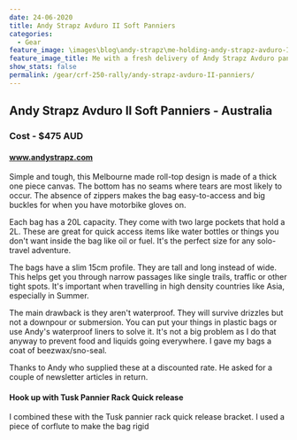 ```yaml
---
date: 24-06-2020
title: Andy Strapz Avduro II Soft Panniers
categories:
  - Gear
feature_image: \images\blog\andy-strapz\me-holding-andy-strapz-avduro-II-panniers-delivery.jpg
feature_image_title: Me with a fresh delivery of Andy Strapz Avduro panniers and some inner liners he threw in 👍
show_stats: false
permalink: /gear/crf-250-rally/andy-strapz-avduro-II-panniers/
---
```

<h2>Andy Strapz Avduro II Soft Panniers - Australia</h2>
<h3>Cost - $475 AUD</h3>
<h4>
  <a href="https://www.andystrapz.com/">www.andystrapz.com</a>
</h4>
<p>
  Simple and tough, this Melbourne made roll-top design is made of a thick one piece canvas. The bottom has no seams where tears are most likely to occur. The absence of zippers makes the bag easy-to-access and big buckles for when you have motorbike gloves on.
</p>
<p>
  Each bag has a 20L capacity. They come with two large pockets that hold a 2L. These are great for quick access items like water bottles or things you don't want inside the bag like oil or fuel. It's the perfect size for any solo-travel adventure.
</p>
<p>
  The bags have a slim 15cm profile. They are tall and long instead of wide. This helps get you through narrow passages like single trails, traffic or other tight spots. It's important when travelling in high density countries like Asia, especially in Summer.
</p>
<p>
  The main drawback is they aren't waterproof. They will survive drizzles but not a downpour or submersion. You can put your things in plastic bags or use Andy's waterproof liners to solve it. It's not a big problem as I do that anyway to prevent food and liquids going everywhere. I gave my bags a coat of beezwax/sno-seal.
</p>
<p>
  Thanks to Andy who supplied these at a discounted rate. He asked for a couple of newsletter articles in return.
</p>
<h4>Hook up with Tusk Pannier Rack Quick release</h4>
<p>
  I combined these with the Tusk pannier rack quick release bracket. I used a piece of corflute to make the bag rigid 
</p>

